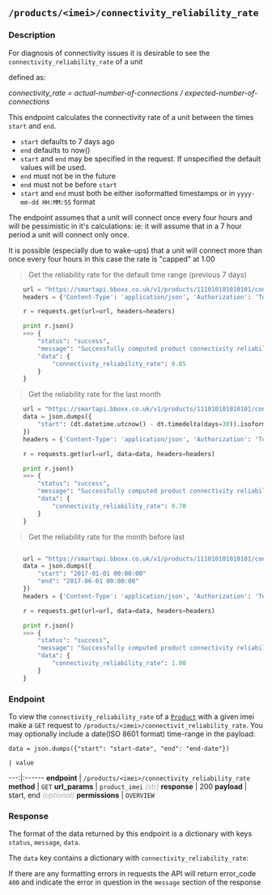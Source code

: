 ## `/products/<imei>/connectivity_reliability_rate`
### Description
For diagnosis of connectivity issues it is desirable to see the `connectivity_reliability_rate` of a unit

defined as:

_connectivity_rate = actual-number-of-connections / expected-number-of-connections_

This endpoint calculates the connectivity rate of a unit between the times `start` and `end`.

* `start` defaults to 7 days ago
* `end` defaults to now()
* `start` and `end` may be specified in the request. If unspecified the default values will be used.
* `end` must not be in the future
* `end` must not be before `start`
* `start` and `end` must both be either isoformatted timestamps or in `yyyy-mm-dd HH:MM:SS` format

The endpoint assumes that a unit will connect once every four hours and will be pessimistic in it's calculations:
ie: it will assume that in a 7 hour period a unit will connect only once. 

It is possible (especially due to wake-ups) that a unit will connect more than once every four hours in this case the rate is "capped" at 1.00

> Get the reliability rate for the default time range (previous 7 days)

```python
    url = "https://smartapi.bboxx.co.uk/v1/products/111010101010101/connectivity_reliability_rate"
    headers = {'Content-Type': 'application/json', 'Authorization': 'Token token=' + A_VALID_TOKEN}

    r = requests.get(url=url, headers=headers)

    print r.json()
    >>> {
        "status": "success",
        "message": "Successfully computed product connectivity reliability rate",
        "data": {
            "connectivity_reliability_rate": 0.85
        }
    }
```

> Get the reliability rate for the last month

```python
    url = "https://smartapi.bboxx.co.uk/v1/products/111010101010101/connectivity_reliability_rate"
    data = json.dumps({
        "start": (dt.datetime.utcnow() - dt.timedelta(days=30)).isoformat()
    })
    headers = {'Content-Type': 'application/json', 'Authorization': 'Token token=' + A_VALID_TOKEN}

    r = requests.get(url=url, data=data, headers=headers)

    print r.json()
    >>> {
        "status": "success",
        "message": "Successfully computed product connectivity reliability rate",
        "data": {
            "connectivity_reliability_rate": 0.70
        }
    }
```
> Get the reliability rate for the month before last

```python

    url = "https://smartapi.bboxx.co.uk/v1/products/111010101010101/connectivity_reliability_rate"
    data = json.dumps({
        "start": "2017-01-01 00:00:00"
        "end": "2017-06-01 00:00:00"
    })
    headers = {'Content-Type': 'application/json', 'Authorization': 'Token token=' + A_VALID_TOKEN}

    r = requests.get(url=url, data=data, headers=headers)

    print r.json()
    >>> {
        "status": "success",
        "message": "Successfully computed product connectivity reliability rate",
        "data": {
            "connectivity_reliability_rate": 1.00
        }
    }
```

### Endpoint
To view the `connectivity_reliability_rate` of a  <a href=/#product>`Product`</a>  with a given imei make a `GET` request to `/products/<imei>/connectivit_reliability_rate`.
You may optionally include a date(ISO 8601 format) time-range in the payload:

`data = json.dumps({"start": "start-date", "end": "end-date"})`

    | value
---:|:------
__endpoint__ | `/products/<imei>/connectivity_reliability_rate`
__method__ | `GET`
__url_params__ | `product_imei`  <font color="DarkGray">_(str)_</font>
__response__ | 200
__payload__ | start, end <font color="DarkGray">_(optional)_</font>
__permissions__ | `OVERVIEW`

### Response

The format of the data returned by this endpoint is a dictionary with keys `status`, `message`, `data`.

The `data` key contains a dictionary with `connectivity_reliability_rate`: <value>

If there are any formatting errors in requests the API will return error_code `400` and indicate the error in question in the `message` section of the response